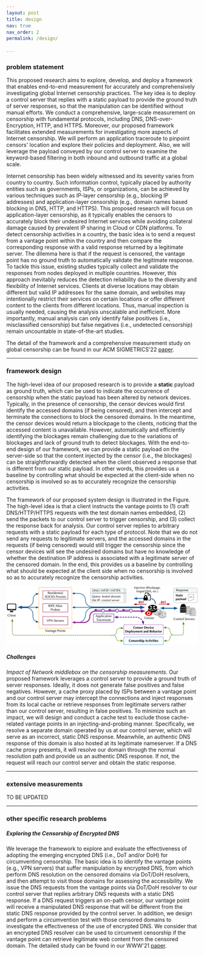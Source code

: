```yaml
---
layout: post
title: design
nav: true
nav_order: 2
permalink: /design/

---
```


### problem statement

This proposed research aims to explore, develop, and deploy a framework that enables end-to-end measurement for accurately and comprehensively investigating global Internet censorship practices. The key idea is to deploy a control server that replies with a static payload to provide the ground truth of server responses, so that the manipulation can be identified without manual efforts. We conduct a comprehensive, large-scale measurement on censorship with fundamental protocols, including DNS, DNS-over-Encryption, HTTP, and HTTPS. Moreover, our proposed framework facilitates extended measurements for investigating more aspects of Internet censorship. We will perform an application traceroute to pinpoint censors' location and explore their policies and deployment. Also, we will leverage the payload conveyed by our control server to examine the keyword-based filtering in both inbound and outbound traffic at a global scale.

Internet censorship has been widely witnessed and its severity varies from country to country. Such information control, typically placed by authority entities such as governments, ISPs, or organizations, can be achieved by various techniques such as IP-layer censorship (e.g., blocking IP addresses) and application-layer censorship (e.g., domain names based blocking in DNS, HTTP, and HTTPS). This proposed research will focus on application-layer censorship, as it typically enables the censors to accurately block their undesired Internet services while avoiding collateral damage caused by prevalent IP sharing in Cloud or CDN platforms. To detect censorship activities in a country, the basic idea is to send a request from a vantage point within the country and then compare the corresponding response with a valid response returned by a legitimate server. The dilemma here is that if the request is censored, the vantage point has no ground truth to automatically validate the legitimate response. To tackle this issue, existing studies typically collect and validate the responses from nodes deployed in multiple countries. However, this approach inevitably reduces the detection reliability due to the diversity and flexibility of Internet services. Clients at diverse locations may obtain different but valid IP addresses for the same domain, and websites may intentionally restrict their services on certain locations or offer different content to the clients from different locations. Thus, manual inspection is usually needed, causing the analysis unscalable and inefficient. More importantly, manual analysis can only identify false positives (i.e., misclassified censorship) but false negatives (i.e., undetected censorship) remain uncountable in state-of-the-art studies.

The detail of the framework and a comprehensive measurement study on global censorship can be found in our ACM SIGMETRICS'22 <a href="/assets/pdf/sigmetrics22.pdf">paper</a>.

---

### framework design

The high-level idea of our proposed research is to provide a **static** payload as ground truth, which can be used to indicate the occurrence of censorship when the static payload has been altered by network devices. Typically, in the presence of censorship, the censor devices would first identify the accessed domains (if being censored), and then intercept and terminate the connections to block the censored domains. In the meantime, the censor devices would return a blockpage to the clients, noticing that the accessed content is unavailable. However, automatically and efficiently identifying the blockages remain challenging due to the variations of blockages and lack of ground truth to detect blockages. With the end-to-end design of our framework, we can provide a static payload on the server-side so that the content injected by the censor (i.e., the blockages) can be straightforwardly detected when the client observed a response that is different from our static payload. In other words, this provides us a baseline by controlling what should be expected at the client-side when no censorship is involved so as to accurately recognize the censorship activities.

The framework of our proposed system design is illustrated in the Figure. The high-level idea is that a client instructs the vantage points to (1) craft DNS/HTTP/HTTPS requests with the test domain names embedded, (2) send the packets to our control server to trigger censorship, and (3) collect the response back for analysis. Our control server replies to arbitrary requests with a static payload for each type of protocol. Note that we do not send any requests to legitimate servers, and the accessed domains in the requests (if being censored) would still trigger the censorship since the censor devices will see the undesired domains but have no knowledge of whether the destination IP address is associated with a legitimate server of the censored domain. In the end, this provides us a baseline by controlling what should be expected at the client side when no censorship is involved so as to accurately recognize the censorship activities.

<img src="/assets/img/disguiser_hz.png" alt="Disguiser Design" style="max-width: 100%"/>


##### Challenges

*Impact of Network middlebox on the censorship measurements*. Our proposed framework leverages a control server to provide a ground truth of server responses. Ideally, it does not generate false positives and false negatives. However, a cache proxy placed by ISPs between a vantage point and our control server may intercept the connections and inject responses from its local cache or retrieve responses from legitimate servers rather than our control server, resulting in false positives. To minimize such an impact, we will design and conduct a cache test to exclude those cache-related vantage points in an injecting-and-probing manner. Specifically, we resolve a separate domain operated by us at our control server, which will serve as an incorrect, static DNS response. Meanwhile, an authentic DNS response of this domain is also hosted at its legitimate nameserver. If a DNS cache proxy presents, it will resolve our domain through the normal resolution path and provide us an authentic DNS response. If not, the request will reach our control server and obtain the static response.


---

### extensive measurements

TO BE UPDATED

---

### other specific research problems

##### Exploring the Censorship of Encrypted DNS
We leverage the framework to explore and evaluate the effectiveness of adopting the emerging encrypted DNS (i.e., DoT and/or DoH) for circumventing censorship. The basic idea is to identify the vantage points (e.g., VPN servers) that suffer manipulation by encrypted DNS, from which perform DNS resolution on the censored domains via DoT/DoH resolvers, and then attempt to visit those domains for assessing the accessibility. We issue the DNS requests from the vantage points via DoT/DoH resolver to our control server that replies arbitrary DNS requests with a static DNS response. If a DNS request triggers an on-path censor, our vantage point will receive a manipulated DNS response that will be different from the static DNS response provided by the control server. In addition, we design and perform a circumvention test with those censored domains to investigate the effectiveness of the use of encrypted DNS. We consider that an encrypted DNS resolver can be used to circumvent censorship if the vantage point can retrieve legitimate web content from the censored domain. The detailed study can be found in our WWW'21 <a href="/assets/pdf/www21.pdf">paper</a>.